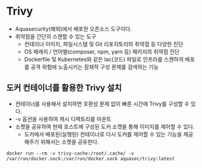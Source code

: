 # Trivy
 - Aquasecurity(해외)에서 배포한 오픈소스 도구이다.
 - 취약점을 간단히 스캔할 수 있는 도구
   - 컨테이너 이미지, 파일시스템 및 Git 리포지토리의 취약점 등 다양한 진단
   - OS 패캐지 / 언어별(composer, npm, yarn 등) 패키지의 취약점 진단
   - Dockerfile 및 Kubernetes와 같은 lac(코드) 파일로 인프라를 스캔하여 배포를 공격 위험에 노출시키는 잠재적 구성 문제를 검색하는 기능

## 도커 컨테이너를 활용한 Trivy 설치
  - 컨테이너를 사용해서 설치하면 호환성 문제 없이 빠른 시간에 Trivy를 구성할 수 있다.
  - -v 옵션을 사용하여 캐시 디렉토리를 마운트 
  - 소켓을 공유하여 현재 호스트에 구성된 도커 소켓을 통해 이미지를 제어할 수 있다.
    - 도커에서 배포된(실행된) 컨테이너로 다시 도커를 제어할 수 있는 기능을 제공해주기 위해서는 소켓을 공유한다.
  
```
docker run --rm -v trivy-cache:/root/.cache/ -v /var/run/docker.sock:/var/run/docker.sock aquasec/trivy:latest

```
